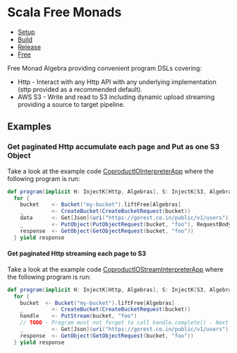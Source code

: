 # Scala Free Monads

- [Setup](docs/setup.md)
- [Build](docs/build.md)
- [Release](docs/release.md)
- [Free](docs/free.md)

Free Monad Algebra providing convenient program DSLs covering:

- Http - Interact with any Http API with any underlying implementation (sttp provided as a recommended default).
- AWS S3 - Write and read to S3 including dynamic upload streaming providing a source to target pipeline.

## Examples

### Get paginated Http accumulate each page and Put as one S3 Object

Take a look at the example code [CoproductIOInterpreterApp](src/it/scala/com/backwards/algebra/interpreter/CoproductIOInterpreterApp.scala) where the following program is run:

```scala
def program(implicit H: InjectK[Http, Algebras], S: InjectK[S3, Algebras]): Free[Algebras, ResponseInputStream[GetObjectResponse]] =
  for {
    bucket    <- Bucket("my-bucket").liftFree[Algebras]
    _         <- CreateBucket(CreateBucketRequest(bucket))
    data      <- Get[Json](uri("https://gorest.co.in/public/v1/users")).paginate
    _         <- PutObject(PutObjectRequest(bucket, "foo"), RequestBody.fromString(data.map(_.noSpaces).mkString("\n")))
    response  <- GetObject(GetObjectRequest(bucket, "foo"))
  } yield response
```

#### Get paginated Http streaming each page to S3

Take a look at the example code [CoproductIOStreamInterpreterApp](src/it/scala/com/backwards/algebra/interpreter/CoproductIOStreamInterpreterApp.scala) where the following program is run:

```scala
def program(implicit H: InjectK[Http, Algebras], S: InjectK[S3, Algebras]): Free[Algebras, ResponseInputStream[GetObjectResponse]] =
  for {
    bucket  <- Bucket("my-bucket").liftFree[Algebras]
    _         <- CreateBucket(CreateBucketRequest(bucket))
    handle    <- PutStream(bucket, "foo")
    // TODO - Program must not forget to call handle.complete() - Next code iteration will have some sort of Resource like Cats
    _         <- Get[Json](uri("https://gorest.co.in/public/v1/users")).paginate(handle).as(handle.complete())
    response  <- GetObject(GetObjectRequest(bucket, "foo"))
  } yield response
```
